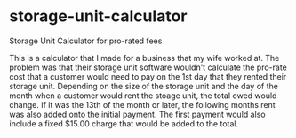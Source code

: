 # storage-unit-calculator
Storage Unit Calculator for pro-rated fees

This is a calculator that I made for a business that my wife worked at. The problem was that their storage unit software wouldn't calculate the pro-rate cost that a customer would need to pay on the 1st day that they rented their storage unit. Depending on the size of the storage unit and the day of the month when a customer would rent the stoage unit, the total owed would change. If it was the 13th of the month or later, the following months rent was also added onto the initial payment. The first payment would also include a fixed $15.00 charge that would be added to the total. 
